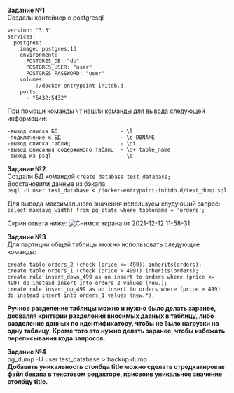 **Задание №1**   
Создали контейнер с postgresql  
```
version: "3.3"
services:
  postgres:
    image: postgres:13
    environment:
      POSTGRES_DB: "db"
      POSTGRES_USER: "user"
      POSTGRES_PASSWORD: "user"
    volumes:
      - .:/docker-entrypoint-initdb.d
    ports:
      - "5432:5432"
```
При помощи команды ```\?``` нашли команды для вывода следующей информации:

    -вывод списка БД                    - \l  
    -подключение к БД                   - \с DBNAME   
    -вывод списка таблиц                - \dt   
    -вывод описания содержимого таблиц  - \d+ table_name   
    -выход из psql                      - \q   

**Задание №2**   
Создали БД командой ``` create database test_database; ```     
Восстановили данные из бэкапа.   
``` psql -U user test_database < /docker-entrypoint-initdb.d/test_dump.sql ```    
   
Для вывода максимального значения используем слудующий запрос:  
```select max(avg_width) from pg_stats where tablename = 'orders'; ```    

Скрин ответа ниже:
![Снимок экрана от 2021-12-12 11-58-31](https://user-images.githubusercontent.com/87299405/145705029-ff87cb61-e183-43dd-bd79-ae63f12f6094.png)
   
**Задание №3**   
Для партиции общей таблицы можно использовать следующие команды:
```
create table orders_2 (check (price <= 499)) inherits(orders); 
create table orders_1 (check (price > 499)) inherits(orders); 
create rule insert_down_499 as on insert to orders where (price <= 499) do instead insert into orders_2 values (new.);
create rule insert_up_499 as on insert to orders where (price > 499) do instead insert into orders_1 values (new.*);
```  
**Ручное разделение таблицы можно и нужно было делать заранее, добваляя критерии разделения вносимых дааных в таблицу, либо разделение данных по идентификатору, чтобы не было нагрузки на одну таблицу. Кроме того это нужно делать заранее, чтобы избежать переписывания кода запросов.**   
   
**Задание №4**   
pg_dump -U user test_database > backup.dump   
**Добавить уникальность столбца title можно сделать отредкатировав файл бекапа в текстовом редакторе, присвоив уникальное значение столбцу title.**   


